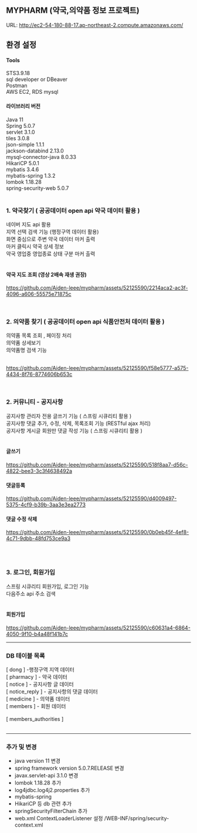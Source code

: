 ## MYPHARM (약국,의약품 정보 프로젝트)


URL: http://ec2-54-180-88-17.ap-northeast-2.compute.amazonaws.com/

## 환경 설정

#### Tools  <br />
STS3.9.18 <br />
sql developer or DBeaver <br />
Postman <br />
AWS EC2, RDS mysql <br />

#### 라이브러리 버전<br />
Java 11<br />
Spring 5.0.7 <br />
servlet 3.1.0  <br />
tiles 3.0.8 <br />
json-simple 1.1.1 <br />
jackson-databind 2.13.0 <br />
mysql-connector-java 8.0.33 <br />
HikariCP 5.0.1 <br />
mybatis 3.4.6 <br />
mybatis-spring 1.3.2 <br />
lombok 1.18.28 <br />
spring-security-web 5.0.7 <br /> <br />

### 1. 약국찾기 ( 공공데이터 open api 약국 데이터 활용 ) 
네이버 지도 api 활용 <br />
지역 선택 검색 기능 (행정구역 데이터 활용) <br />
화면 중심으로 주변 약국 데이터 마커 출력 <br />
마커 클릭시 약국 상세 정보  <br />
약국 영업중 영업종료 상태 구분 마커 출력   <br /> <br />


#### 약국 지도 조회 (영상 2배속 재생 권장)

https://github.com/Aiden-leee/mypharm/assets/52125590/2214aca2-ac3f-4096-a606-55575e71875c

 <br />

### 2. 의약품 찾기 ( 공공데이터 open api 식품안전처 데이터 활용 )
의약품 목록 조회 , 페이징 처리 <br>
의약품 상세보기<br>
의약품명 검색 기능 <br> <br />



https://github.com/Aiden-leee/mypharm/assets/52125590/f58e5777-a575-4434-8f76-8774606b653c

<br/>

### 2. 커뮤니티 - 공지사항
공지사항 관리자 전용 글쓰기 기능 ( 스프링 시큐리티 활용 ) <br />
공지사항 댓글 추가, 수정, 삭제, 목록조회 기능 (RESTful ajax 처리) <br />
공지사항 게시글 회원만 댓글 작성 기능 ( 스프링 시큐리티 활용 ) <br /> <br />

#### 글쓰기

https://github.com/Aiden-leee/mypharm/assets/52125590/518f8aa7-d56c-4822-bee3-3c3f4638492a

#### 댓글등록

https://github.com/Aiden-leee/mypharm/assets/52125590/d4009497-5375-4cf9-b39b-3aa3e3ea2773

#### 댓글 수정 삭제

https://github.com/Aiden-leee/mypharm/assets/52125590/0b0eb45f-4ef8-4c71-9dbb-48fd753ce9a3



<br/>
 <br />
 
### 3. 로그인, 회원가입 
스프링 시큐리티 회원가입, 로그인 기능  <br />
다음주소 api 주소 검색 <br /> <br />


#### 회원가입 


https://github.com/Aiden-leee/mypharm/assets/52125590/c60631a4-6864-4050-9f10-b4a48f141b7c



<hr /> 

### DB 테이블 목록
[ dong ] -행정구역 지역 데이터 <br />
[ pharmacy ] - 약국 데이터  <br />
[ notice ] - 공지사항 글 데이터 <br />
[ notice_reply ] - 공지사항의 댓글 데이터 <br />
[ medicine ] - 의약품 데이터 <br />
[ members ] - 회원 데이터 <br /> <br />
[ members_authorities ] <br /><br />

<hr />

### 추가 및 변경  
- java version 11 변경  <br />
- spring framework version 5.0.7.RELEASE 변경 <br />
- javax.servlet-api 3.1.0 변경  <br />
- lombok 1.18.28 추가  <br />
- log4jdbc.log4j2.properties 추가 <br />
- mybatis-spring <br />
- HikariCP 등 db 관련 추가  <br />
- springSecurityFilterChain 추가  <br />
- web.xml ContextLoaderListener 설정 /WEB-INF/spring/security-context.xml <br />
